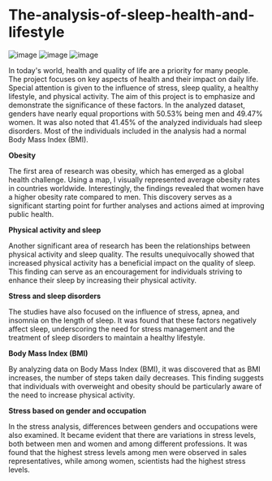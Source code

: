 # The-analysis-of-sleep-health-and-lifestyle
![image](https://github.com/klaudiasolek/The-analysis-of-sleep-health-and-lifestyle/assets/146526586/a11ac641-4781-480f-8799-b56b79247334)
![image](https://github.com/klaudiasolek/The-analysis-of-sleep-health-and-lifestyle/assets/146526586/c922d983-62d7-4bdc-9937-82be0577be4a)
![image](https://github.com/klaudiasolek/The-analysis-of-sleep-health-and-lifestyle/assets/146526586/97fa0e01-dc02-41ee-b6e4-5e6370858a0a)

In today's world, health and quality of life are a priority for many people. The project focuses on key aspects of health and their impact on daily life. Special attention is given to the influence of stress, sleep quality, a healthy lifestyle, and physical activity. The aim of this project is to emphasize and demonstrate the significance of these factors. In the analyzed dataset, genders have nearly equal proportions with 50.53% being men and 49.47% women. It was also noted that 41.45% of the analyzed individuals had sleep disorders. Most of the individuals included in the analysis had a normal Body Mass Index (BMI).

**Obesity**

The first area of research was obesity, which has emerged as a global health challenge. Using a map, I visually represented average obesity rates in countries worldwide. Interestingly, the findings revealed that women have a higher obesity rate compared to men. This discovery serves as a significant starting point for further analyses and actions aimed at improving public health.

**Physical activity and sleep**

Another significant area of research has been the relationships between physical activity and sleep quality. The results unequivocally showed that increased physical activity has a beneficial impact on the quality of sleep. This finding can serve as an encouragement for individuals striving to enhance their sleep by increasing their physical activity.

**Stress and sleep disorders**

The studies have also focused on the influence of stress, apnea, and insomnia on the length of sleep. It was found that these factors negatively affect sleep, underscoring the need for stress management and the treatment of sleep disorders to maintain a healthy lifestyle.

**Body Mass Index (BMI)**

By analyzing data on Body Mass Index (BMI), it was discovered that as BMI increases, the number of steps taken daily decreases. This finding suggests that individuals with overweight and obesity should be particularly aware of the need to increase physical activity.

**Stress based on gender and occupation**

In the stress analysis, differences between genders and occupations were also examined. It became evident that there are variations in stress levels, both between men and women and among different professions. It was found that the highest stress levels among men were observed in sales representatives, while among women, scientists had the highest stress levels. 
